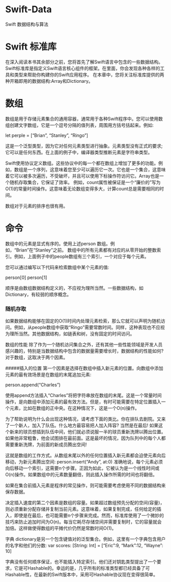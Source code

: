 # Swift-Data
Swift 数据结构与算法

Swift 标准库
==

在深入阅读本书其余部分之前，您将首先了解Swift语言中包含的一些数据结构。Swift标准库是指定义Swift语言核心组件的框架。在里面，你会发现各种各样的工具和类型来帮助你构建你的Swift应用程序。
在本章中，您将关注标准库提供的两种开箱即用的数据结构:Array和Dictionary。

数组
==
数组是用于存储元素集合的通用容器，通常用于各种Swift程序中。您可以使用数组创建文字数组，它是一个逗号分隔的值列表，周围用方括号括起来。例如:

let perple = [“Brian”, “Stanley”, “Ringo”]

这是一个泛型类型，因为它对任何元素类型进行抽象。元素类型没有正式的要求;它可以是任何东西。在上面的例子中，编译器类型推断元素是字符串类型。

Swift使用协议定义数组。这些协议中的每一个都在数组上增加了更多的功能。例如，数组是一个序列，这意味着您至少可以遍历它一次。它也是一个集合，这意味着它可以被多次遍历，不受破坏，并且可以使用下标操作符访问它。Array也是一个随机存取集合，它保证了效率。
例如，count属性被保证是一个“廉价的”写为O(1)的常量时间操作。这意味着无论数组变得多大，计算count总是需要相同的时间。

数组对于元素的排序也很有用。

命令
==
数组中的元素是显式有序的。使用上述person 数组。例如，“Brian”在“Stanley”之前。
数组中的所有元素都有对应的从零开始的整数索引。例如，上面例子中的people数组有三个索引，一个对应于每个元素。

您可以通过编写以下代码来检索数组中某个元素的值:

person[0]
person[1]

顺序是由数组数据结构定义的，不应视为理所当然。一些数据结构，如Dictionary，有较弱的顺序概念。

### 随机存取
如果数据结构能够在固定的O(1)时间内处理元素检索，那么它就可以声明为随机访问。例如，从people数组中获取“Ringo”需要常数时间。同样，这种表现也不应视为理所当然。其他数据结构，如链表和树，没有固定的时间访问。

数组的性能
除了作为一个随机访问集合之外，还有其他一些性能领域是开发人员感兴趣的，特别是当数据结构中包含的数据量需要增长时，数据结构的性能如何?对于数组，这取决于两个因素。

#####插入的位置
第一个因素是选择在数组中插入新元素的位置。向数组中添加元素的最有效场景是在数组的末尾追加元素:

person.append(“Charles”)

使用append方法插入“Charles”将把字符串放在数组的末尾。这是一个常量时间操作，是向数组中添加元素的最有效方法。但是，有时可能需要在特定位置插入一个元素，比如在数组的正中央。在这种情况下，这是一个O(n)操作。

为了帮助说明为什么会出现这种情况，请考虑下面的类比。你在排队去剧院。又来了一个新人，加入了队伍。什么地方最容易把人加入阵容?
当然是在最后!
如果这个新来的球员想插到队伍中间，他们就必须说服一半的球员重新洗牌以腾出位置。
如果他非常粗鲁，他会试图排在最前面。这是最坏的情况，因为队列中的每个人都需要重新洗牌，为前面的新成员腾出空间!

这就是数组的工作方式。从数组末尾以外的任何位置插入新元素都会迫使元素向后移动，为新元素腾出空间:
person.insert(“Andy”, at:0)
准确地说，每个元素必须向后移动一个索引，这需要n个步骤。正因为如此，它被认为是一个线性时间或O(n)操作。如果数组中的元素数量翻倍，则此插入操作所需的时间也将翻倍。

如果在集合前插入元素是程序的常见操作，则可能需要考虑使用不同的数据结构来保存数据。

决定插入速度的第二个因素是数组的容量。如果超过数组预先分配的空间(容量)，则必须重新分配存储并复制当前元素。这意味着，如果复制完成，任何给定的插入，即使是在最后，也可能需要n个步骤来完成。然而，标准库使用了一个微妙的技巧来防止追加时间为O(n)。每当它耗尽存储空间并需要复制时，它的容量就会加倍。这样做使得数组的平摊代价仍然是常数时间O(1)。

字典
dictionary是另一个包含键值对的泛型集合。例如，这里有一个字典包含用户的名字和他们的分数:
var scores: [String: Int] = [“Eric”:9, “Mark”:12, “Wayne”: 10]

字典没有任何顺序保证，也不能插入特定索引。他们还对钥匙类型提出了一个要求，它是可Hashable的。幸运的是，几乎所有的标准类型都已经具备了可Hashable性，在最新的Swift版本中，采用可Hashable协议现在变得很简单。

